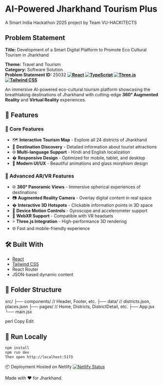 # AI-Powered Jharkhand Tourism Plus

A Smart India Hackathon 2025 project by Team VU-HACKITECTS

## Problem Statement

**Title:** Development of a Smart Digital Platform to Promote Eco Cultural Tourism in Jharkhand

**Theme:** Travel and Tourism  
**Category:** Software Solution  
**Problem Statement ID:** 25032
**[![React](https://img.shields.io/badge/React-18.0+-blue.svg)](https://reactjs.org/)
[![TypeScript](https://img.shields.io/badge/TypeScript-5.0+-blue.svg)](https://www.typescriptlang.org/)
[![Three.js](https://img.shields.io/badge/Three.js-AR/VR-green.svg)](https://threejs.org/)
[![Tailwind CSS](https://img.shields.io/badge/Tailwind-CSS-06B6D4.svg)](https://tailwindcss.com/)**

An immersive AI-powered eco-cultural tourism platform showcasing the breathtaking destinations of Jharkhand with cutting-edge **360° Augmented Reality** and **Virtual Reality** experiences.

## 🚀 Features

### 🌟 Core Features
- 🗺️ **Interactive Tourism Map** - Explore all 24 districts of Jharkhand
- 📍 **Destination Discovery** - Detailed information about tourist attractions
- 🌐 **Multi-language Support** - Hindi and English localization
- � **Responsive Design** - Optimized for mobile, tablet, and desktop
- 🎨 **Modern UI/UX** - Beautiful animations and glass morphism design

### 🎯 Advanced AR/VR Features
- 🌐 **360° Panoramic Views** - Immersive spherical experiences of destinations
- 📷 **Augmented Reality Camera** - Overlay digital content in real space
- � **Interactive 3D Hotspots** - Clickable information points in 3D space
- 📱 **Device Motion Controls** - Gyroscope and accelerometer support
- 🥽 **WebXR Support** - Compatible with VR headsets
- ⚡ **Three.js Integration** - High-performance 3D rendering
- 🌐 Fast and mobile-friendly experience

## 🛠️ Built With

- [React](https://reactjs.org/)
- [Tailwind CSS](https://tailwindcss.com/)
- React Router
- JSON-based dynamic content

## 📂 Folder Structure

src/ ├── components/ // Header, Footer, etc. ├── data/ // districts.json, places.json ├── pages/ // Home, Districts, DistrictDetail, etc. ├── App.jsx └── main.jsx

perl
Copy
Edit

## 🚧 Run Locally

```bash
npm install
npm run dev
Then open http://localhost:5173
```
📦 Deployment
Hosted on Netlify
[![Netlify Status](https://api.netlify.com/api/v1/badges/76dec5df-7e1a-4f69-9a5f-22dc68e054e6/deploy-status)](https://app.netlify.com/sites/jharkhandtourguide/deploys)

Made with ❤️ for Jharkhand.
